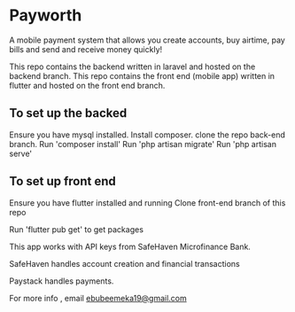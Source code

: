 # Payworth

A mobile payment system that allows you create accounts, buy airtime, pay bills and send and receive money quickly!

This repo contains the backend written in laravel and hosted on the backend branch.
This repo contains the front end (mobile app) written in flutter and hosted on the front end branch.


## To set up the backed

Ensure you have mysql installed. Install composer. clone the repo back-end branch. 
Run 'composer install'
Run 'php artisan migrate'
Run 'php artisan serve'

## To set up front end 

Ensure you have flutter installed and running
Clone front-end branch of this repo 

Run 'flutter pub get' to get packages

This app works with API keys from SafeHaven Microfinance Bank. 

SafeHaven handles account creation and financial transactions

Paystack handles payments. 

For more info , email ebubeemeka19@gmail.com
